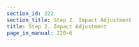 ```yaml
---
section_id: 222
section_title: Step 2. Impact Adjustment
title: Step 2. Impact Adjustment
page_in_manual: 220-6
---
```

